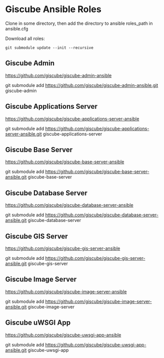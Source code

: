 Giscube Ansible Roles
=====================

Clone in some directory, then add the directory to ansible roles_path in ansible.cfg

Download all roles:

```
git submodule update --init --recursive
```

Giscube Admin
-------------

https://github.com/giscube/giscube-admin-ansible

git submodule add https://github.com/giscube/giscube-admin-ansible.git giscube-admin


Giscube Applications Server
---------------------------

https://github.com/giscube/giscube-applications-server-ansible

git submodule add https://github.com/giscube/giscube-applications-server-ansible.git giscube-applications-server


Giscube Base Server
-------------------

https://github.com/giscube/giscube-base-server-ansible

git submodule add https://github.com/giscube/giscube-base-server-ansible.git giscube-base-server


Giscube Database Server
-----------------------

https://github.com/giscube/giscube-database-server-ansible

git submodule add https://github.com/giscube/giscube-database-server-ansible.git giscube-database-server


Giscube GIS Server
------------------

https://github.com/giscube/giscube-gis-server-ansible

git submodule add https://github.com/giscube/giscube-gis-server-ansible.git giscube-gis-server


Giscube Image Server
--------------------

https://github.com/giscube/giscube-image-server-ansible

git submodule add https://github.com/giscube/giscube-image-server-ansible.git giscube-image-server


Giscube uWSGI App
-----------------

https://github.com/giscube/giscube-uwsgi-app-ansible

git submodule add https://github.com/giscube/giscube-uwsgi-app-ansible.git giscube-uwsgi-app
